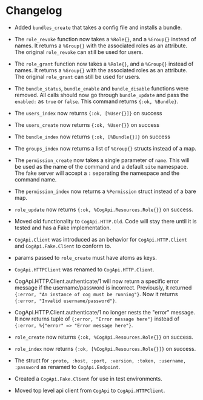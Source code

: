 # Changelog

* Added `bundles_create` that takes a config file and installs a bundle.

* The `role_revoke` function now takes a `%Role{}`, and a `%Group{}` instead of
  names. It returns a `%Group{}` with the associated roles as an attribute. The
  original `role_revoke` can still be used for users.

* The `role_grant` function now takes a `%Role{}`, and a `%Group{}` instead of
  names. It returns a `%Group{}` with the associated roles as an attribute. The
  original `role_grant` can still be used for users.

* The `bundle_status`, `bundle_enable` and `bundle_disable` functions were
  removed. All calls should now go through `bundle_update` and pass the
  `enabled:` as `true` or `false`. This command returns `{:ok, %Bundle}`.

* The `users_index` now returns `{:ok, [%User{}]}` on success
* The `users_create` now returns `{:ok, %User{}}` on success

* The `bundle_index` now returns `{:ok, [%Bundle{}]}` on success

* The `groups_index` now returns a list of `%Group{}` structs instead of a map.

* The `permission_create` now takes a single parameter of `name`. This will be
  used as the name of the command and a default `site` namespace. The fake
  server will accept a `:` separating the namespace and the command name.

* The `permission_index` now returns a `%Permission` struct instead of a bare
  map.

* `role_update` now returns `{:ok, %CogApi.Resources.Role{}}` on success.

* Moved old functionality to `CogApi.HTTP.Old`. Code will stay there until it is
  tested and has a Fake implementation.

* `CogApi.Client` was introduced as an behavior for `CogApi.HTTP.Client` and
  `CogApi.Fake.Client` to conform to.

* params passed to `role_create` must have atoms as keys.

* `CogApi.HTTPClient` was renamed to `CogApi.HTTP.Client`.

* CogApi.HTTP.Client.authenticate/1 will now return a specific error message if
  the username/password is incorrect. Previously, it returned `{:error, "An
  instance of cog must be running"}`. Now it returns `{:error, "Invalid
  username/password"}`.

* CogApi.HTTP.Client.authenticate/1 no longer nests the "error" message. It now
  returns tuple of `{:error, "Error message here"}` instead of `{:error,
  %{"error" => "Error message here"}`.

* `role_create` now returns `{:ok, %CogApi.Resources.Role{}}` on success.

* `role_index` now returns `{:ok, [%CogApi.Resources.Role{}]}` on success.

* The struct for `:proto, :host, :port, :version, :token, :username, :password`
  as renamed to `CogApi.Endpoint`.

* Created a `CogApi.Fake.Client` for use in test environments.

* Moved top level api client from `CogApi` to `CogApi.HTTPClient`.
